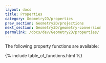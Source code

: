 ```yaml
---
layout: docs
title: Properties
category: Geometry2D/properties
prev_section: Geometry2D/projections
next_section: Geometry3D/geometry-conversion
permalink: /docs/dev/Geometry2D/properties/
---
```


The following property functions are available:

{% include table_of_functions.html %}
